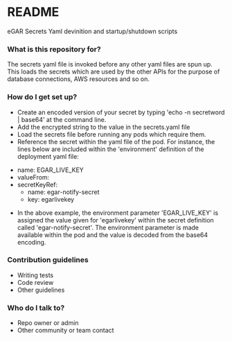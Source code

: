 # README #

eGAR Secrets Yaml devinition and startup/shutdown scripts

### What is this repository for? ###

The secrets yaml file is invoked before any other yaml files are spun up. This loads the secrets which are used by the other APIs for the purpose of database connections, AWS resources and so on.

### How do I get set up? ###

* Create an encoded version of your secret by typing 'echo -n secretword | base64' at the command line.
* Add the encrypted string to the value in the secrets.yaml file
* Load the secrets file before running any pods which require them.
* Reference the secret within the yaml file of the pod. For instance, the lines below are included within the 'environment' definition of the deployment yaml file:

- name: EGAR_LIVE_KEY
- valueFrom:
- secretKeyRef:
  - name: egar-notify-secret
  - key: egarlivekey

* In the above example, the environment parameter 'EGAR_LIVE_KEY' is assigned the value given for 'egarlivekey' within the secret definition called 'egar-notify-secret'. The environment parameter is made available within the pod and the value is decoded from the base64 encoding.

### Contribution guidelines ###

* Writing tests
* Code review
* Other guidelines

### Who do I talk to? ###

* Repo owner or admin
* Other community or team contact
